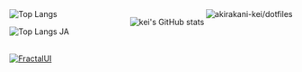 <img src="https://github-readme-stats-keis-projects-065421cf.vercel.app/api/top-langs/?username=akirakani-kei&theme=dark&hide=vim%20script&langs_count=6&layout=compact" alt="Top Langs" align="left" />

<a href="https://github.com/akirakani-kei/dotfiles">
  <img src="https://github-readme-stats-keis-projects-065421cf.vercel.app/api/pin/?username=akirakani-kei&repo=dotfiles&theme=dark" alt="akirakani-kei/dotfiles" align="right">
</a>

<img src="https://github-readme-stats-keis-projects-065421cf.vercel.app/api?username=akirakani-kei&theme=dark&show_icons=true" alt="kei's GitHub stats" align="right" /><br />
<img src="https://github-readme-stats-keis-projects-065421cf.vercel.app/api/top-langs/?username=akirakani-kei&theme=dark&hide=vim%20script&langs_count=6&layout=compact&locale=ja" alt="Top Langs JA" align="left" />

<br> <br>
[![FractalUI](https://github.com/user-attachments/assets/d2dfd9fe-14bd-4cf4-bf34-3891684615a8)](https://github.com/akirakani-kei/FractalUI)

